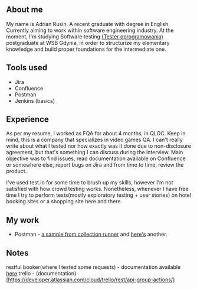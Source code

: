 ## About me

My name is Adrian Rusin. A recent graduate with degree in English. Currently aiming to work within software engineering industry. At the moment, I'm studying Software testing [(Tester oprogramowania)](https://web.archive.org/web/20221220104904/https://www.wsb.pl/gdynia/studia-i-szkolenia/studia-podyplomowe/kierunki/tester-oprogramowania) postgraduate at WSB Gdynia, in order to structurize my elementary knowledge and build proper foundations for the intermediate one. 

## Tools used

* Jira
* Confluence
* Postman
* Jenkins (basics)

## Experience

As per my resume, I worked as FQA for about 4 months, in QLOC. Keep in mind, this is a company that specializes in video games QA. I can't really write about what I tested nor how exactly was it done due to non-disclosure agreement, but that's something I can discuss during the interview. Main objective was to find issues, read documentation available on Confluence or somewhere else, report bugs on Jira and from time to time, review the product.

I've used test.io for some time to brush up my skills, however I'm not satisfied with how crowd testing works. Nonetheless, whenever I have free time I try to perform tests(mostly exploratory testing + user stories) on hotel booking sites or a shopping site here and there. 

## My work

* Postman - [a sample from collection runner](https://i.imgur.com/i2ZlYoF.png) and [here's](https://i.imgur.com/k3Db6Bp.png) another. 

## Notes

restful booker(where I tested some requests) - documentation available [here](https://restful-booker.herokuapp.com/apidoc/index.html)
trello - (documentation)[https://developer.atlassian.com/cloud/trello/rest/api-group-actions/]
